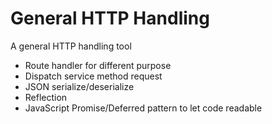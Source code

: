# General HTTP Handling
A general HTTP handling tool

* Route handler for different purpose
* Dispatch service method request
* JSON serialize/deserialize
* Reflection
* JavaScript Promise/Deferred pattern to let code readable
